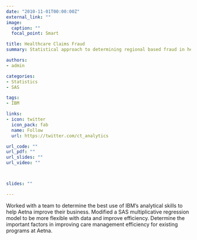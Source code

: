 ```yaml
---
date: "2010-11-01T00:00:00Z"
external_link: ""
image:
  caption: ""
  focal_point: Smart

title: Healthcare Claims Fraud
summary: Statistical approach to determining regional based fraud in healthcare claims.

authors: 
- admin

categories: 
- Statistics
- SAS

tags:
- IBM

links:
- icon: twitter
  icon_pack: fab
  name: Follow
  url: https://twitter.com/ct_analytics

url_code: ""
url_pdf: ""
url_slides: ""
url_video: ""



slides: ""

---
```


Worked with a team to determine the best use of IBM’s analytical skills to help Aetna improve their business. Modified a SAS multiplicative regression model to be more flexible with data and improve efficiency. Determine the important factors in improving care management efficiency for existing programs at Aetna.
